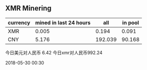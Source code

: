 ## XMR Minering

|currency|mined in last 24 hours|all|in pool|
|---|---|---|---|
|XMR|0.005|0.194|0.091|
|CNY|5.176|192.039|90.168|

今日美元对人民币 6.42	今日xmr对人民币992.24


2018-05-30 00:30